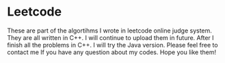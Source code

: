 Leetcode
========
These are part of the algortihms I wrote in leetcode online judge system. They are all written in C++. I will continue to upload them in future.
After I finish all the problems in C++. I will try the Java version.
Please feel free to contact me If you have any question about my codes.
Hope you like them!
